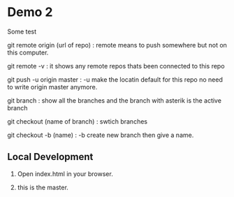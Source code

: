 # Demo 2

Some test

git remote origin (url of repo) : remote
means to push somewhere but not on this computer.

git remote -v : it shows any remote repos thats been connected to this repo

git push -u origin master : -u make the locatin default for this repo no need to write origin master anymore.

git branch : show all the branches and the branch with asterik is the active branch

git checkout (name of branch) : swtich branches

git checkout -b (name) : -b create new branch then give a name.

## Local Development

1. Open index.html in your browser.

2. this is the master.

